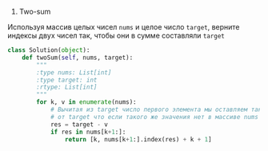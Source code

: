 1) Two-sum

Используя массив целых чисел `nums` и целое число `target`, верните
индексы двух чисел так, чтобы они в сумме составляли `target`

```python
class Solution(object):
    def twoSum(self, nums, target):
        """
        :type nums: List[int]
        :type target: int
        :rtype: List[int]
        """
        for k, v in enumerate(nums):
            # Вычитая из target число первого элемента мы оставляем такую часть
            # от target что если такого же значения нет в массиве nums то и решения нет
            res = target - v 
            if res in nums[k+1:]:
                return [k, nums[k+1:].index(res) + k + 1]
```


